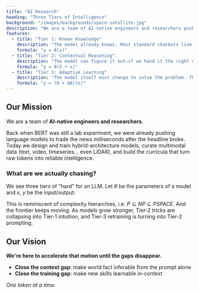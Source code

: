 ```yaml
---
title: "AI Research"
heading: "Three Tiers of Intelligence"
background: "/images/backgrounds/space-satellite.jpg"
description: "We are a team of AI-native engineers and researchers pushing the boundaries of what's possible with language models."
features:
  - title: "Tier 1: Known Knowledge"
    description: "The model already knows. Most standard chatbots live here—responding from memorized knowledge."
    formula: "y = θ(x)"
  - title: "Tier 2: Contextual Reasoning" 
    description: "The model can figure it out—if we hand it the right context. Most agentic frameworks and RAG systems fit this description."
    formula: "y = θ(x̃ + x)"
  - title: "Tier 3: Adaptive Learning"
    description: "The model itself must change to solve the problem. This is fine-tuning—adapting parameters to new domains or tasks."
    formula: "y = (θ + Δθ)(x)"
---
```


## Our Mission

We are a team of **AI-native engineers and researchers**.

Back when BERT was still a lab experiment, we were already pushing language models to trade the news milliseconds after the headline broke. Today we design and train hybrid-architecture models, curate multimodal data (text, video, timeseries... even LiDAR), and build the curricula that turn raw tokens into reliable intelligence.

### What are we actually chasing?

We see three tiers of "hard" for an LLM. Let $\theta$ be the parameters of a model and $x$, $y$ be the input/output:

This is reminiscent of complexity hierarchies, i.e. $P \subseteq NP \subseteq PSPACE$. And the frontier keeps moving. As models grow stronger, Tier-2 tricks are collapsing into Tier-1 intuition, and Tier-3 retraining is turning into Tier-2 prompting.

## Our Vision

**We're here to accelerate that motion until the gaps disappear.**

- **Close the context gap**: make world fact inferable from the prompt alone
- **Close the training gap**: make new skills learnable in-context

*One token at a time.*
